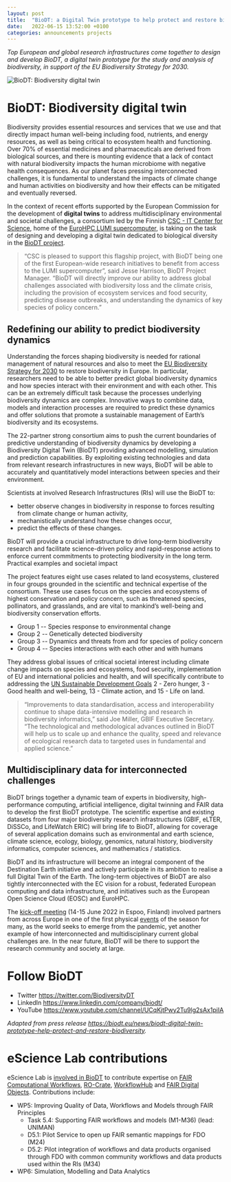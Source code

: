 ```yaml
---
layout: post
title:  "BioDT: a Digital Twin prototype to help protect and restore biodiversity"
date:   2022-06-15 13:52:00 +0100
categories: announcements projects
---
```


_Top European and global research infrastructures come together to design and develop BioDT, a digital twin prototype for the study and analysis of biodiversity, in support of the EU Biodiversity Strategy for 2030._

![BioDT: Biodiversity digital twin](https://biodt.eu/sites/default/files/2022-06/digital-twin-prototype-biodiversity.png)

# BioDT: Biodiversity digital twin

Biodiversity provides essential resources and services that we use and that directly impact human well-being including food, nutrients, and energy resources, as well as being critical to ecosystem health and functioning. Over 70% of essential medicines and pharmaceuticals are derived from biological sources, and there is mounting evidence that a lack of contact with natural biodiversity impacts the human microbiome with negative health consequences. As our planet faces pressing interconnected challenges, it is fundamental to understand the impacts of climate change and human activities on biodiversity and how their effects can be mitigated and eventually reversed. 

In the context of recent efforts supported by the European Commission for the development of **digital twins** to address multidisciplinary environmental and societal challenges, a consortium led by the Finnish [CSC - IT Center for Science](https://www.csc.fi/en/home), home of the [EuroHPC LUMI supercomputer](https://www.lumi-supercomputer.eu/), is taking on the task of designing and developing a digital twin dedicated to biological diversity in the [BioDT project](https://biodt.eu/).

> “CSC is pleased to support this flagship project, with BioDT being one of the first European-wide research initiatives to benefit from access to the LUMI supercomputer”, said Jesse Harrison, BioDT Project Manager. “BioDT will directly improve our ability to address global challenges associated with biodiversity loss and the climate crisis, including the provision of ecosystem services and food security, predicting disease outbreaks, and understanding the dynamics of key species of policy concern.”  

## Redefining our ability to predict biodiversity dynamics

Understanding the forces shaping biodiversity is needed for rational management of natural resources and also to meet the [EU Biodiversity Strategy for 2030](https://ec.europa.eu/environment/strategy/biodiversity-strategy-2030_en) to restore biodiversity in Europe. In particular, researchers need to be able to better predict global biodiversity dynamics and how species interact with their environment and with each other. This can be an extremely difficult task because the processes underlying biodiversity dynamics are complex. Innovative ways to combine data, models and interaction processes are required to predict these dynamics and offer solutions that promote a sustainable management of Earth’s biodiversity and its ecosystems.

The 22-partner strong consortium aims to push the current boundaries of predictive understanding of biodiversity dynamics by developing a Biodiversity Digital Twin (BioDT) providing advanced modelling, simulation and prediction capabilities. By exploiting existing technologies and data from relevant research infrastructures in new ways, BioDT will be able to accurately and quantitatively model interactions between species and their environment. 

Scientists at involved Research Infrastructures (RIs) will use the BioDT to:

 * better observe changes in biodiversity in response to forces resulting from climate change or human activity,
 * mechanistically understand how these changes occur,
 * predict the effects of these changes.

BioDT will provide a crucial infrastructure to drive long-term biodiversity research and facilitate science-driven policy and rapid-response actions to enforce current commitments to protecting biodiversity in the long term.
Practical examples and societal impact

The project features eight use cases related to land ecosystems, clustered in four groups grounded in the scientific and technical expertise of the consortium. These use cases focus on the species and ecosystems of highest conservation and policy concern, such as threatened species, pollinators, and grasslands, and are vital to mankind’s well-being and biodiversity conservation efforts.

 * Group 1 -- Species response to environmental change
 * Group 2 -- Genetically detected biodiversity
 * Group 3 -- Dynamics and threats from and for species of policy concern
 * Group 4 -- Species interactions with each other and with humans

They address global issues of critical societal interest including climate change impacts on species and ecosystems, food security, implementation of EU and international policies and health, and will specifically contribute to addressing the [UN Sustainable Development Goals](https://sdgs.un.org/goals) 2 - Zero hunger, 3 - Good health and well-being, 13 - Climate action, and 15 - Life on land.

> “Improvements to data standardisation, access and interoperability continue to shape data-intensive modelling and research in biodiversity informatics,” said Joe Miller, GBIF Executive Secretary. “The technological and methodological advances outlined in BioDT will help us to scale up and enhance the quality, speed and relevance of ecological research data to targeted uses in fundamental and applied science.”

## Multidisciplinary data for interconnected challenges

BioDT brings together a dynamic team of experts in biodiversity, high-performance computing, artificial intelligence, digital twinning and FAIR data to develop the first BioDT prototype. The scientific expertise and existing datasets from four major biodiversity research infrastructures (GBIF, eLTER, DiSSCo, and LifeWatch ERIC) will bring life to BioDT, allowing for coverage of several application domains such as environmental and earth science, climate science, ecology, biology, genomics, natural history, biodiversity informatics, computer sciences, and mathematics / statistics.

BioDT and its infrastructure will become an integral component of the Destination Earth initiative and actively participate in its ambition to realise a full Digital Twin of the Earth. The long-term objectives of BioDT are also tightly interconnected with the EC vision for a robust, federated European computing and data infrastructure, and initiatives such as the European Open Science Cloud (EOSC) and EuroHPC.

The [kick-off meeting](https://biodt.eu/events/biodt-kick-meeting) (14-15 June 2022 in Espoo, Finland) involved partners from across Europe in one of the first physical [events](https://biodt.eu/events) of the season for many, as the world seeks to emerge from the pandemic, yet another example of how interconnected and multidisciplinary current global challenges are. In the near future, BioDT will be there to support the research community and society at large.

# Follow BioDT

* Twitter <https://twitter.com/BiodiversityDT>
* LinkedIn <https://www.linkedin.com/company/biodt/>
* YouTube <https://www.youtube.com/channel/UCqKjtPwy2Tu9lg2sAx1piIA>

_Adapted from press release <https://biodt.eu/news/biodt-digital-twin-prototype-help-protect-and-restore-biodiversity>._


# eScience Lab contributions

eScience Lab is [involved in BioDT](/projects/biodt/) to contribute expertise on [FAIR Computational Workflows](https://workflows.community/groups/fair/), [RO-Crate](https://w3id.org/ro/crate), [WorkflowHub](/products/workflowhub/) and [FAIR Digital Objects](https://fairdo.org/). Contributions include:

* WP5: Improving Quality of Data, Workflows and Models through FAIR Principles
  - Task 5.4: Supporting FAIR workflows and models (M1-M36) (lead: UNIMAN)
  - D5.1: Pilot Service to open up FAIR semantic mappings for FDO (M24)
  - D5.2: Pilot integration of workflows and data products organised through FDO with common community workflows and data products used within the RIs (M34)
* WP6: Simulation, Modelling and Data Analytics

